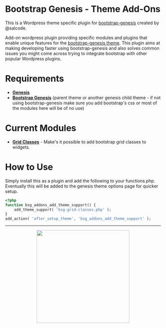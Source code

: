 # Bootstrap Genesis - Theme Add-Ons
This is a Wordpress theme specific plugin for [bootstrap-genesis](https://github.com/salcode/bootstrap-genesis) created by @salcode.

Add-on wordpress plugin providing specific modules and plugins that enable unique features for the [bootstrap-genesis theme](https://github.com/salcode/bootstrap-genesis). This plugin aims at making developing faster using bootstrap-genesis and also solves common issues you might come across trying to integrate bootstrap with other popular Wordpress plugins. 

# Requirements
 - **[Genesis](http://my.studiopress.com/themes/genesis/)** 
 - **[Bootstrap Genesis](https://github.com/salcode/bootstrap-genesis)**  (parent theme or another genesis child theme - if not using bootstrap-genesis make sure you add bootstrap's css or most of the modules here will be of no use)




# Current Modules
 - **[Grid Classes](https://github.com/bryanwillis/bootstrap-genesis-addons/blob/master/addons/bsg-grid-classes.php)** - Make's it possible to add bootstrap grid classes to widgets.
 
# How to Use
 Simply install this as a plugin and add the following to your functions.php. Eventually this will be added to the genesis theme options page for quicker setup.

```php
<?php
function bsg_addons_add_theme_support() {
	add_theme_support( 'bsg-grid-classes.php' );
}
add_action( 'after_setup_theme', 'bsg_addons_add_theme_support' );
```

----------

<p align="center"><img align="middle" width="300" src="https://cloud.githubusercontent.com/assets/4042621/6660594/fb19d3a0-cb6a-11e4-91c8-87e908b2baf2.png" /></p>


